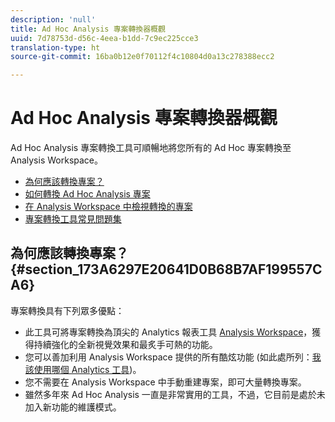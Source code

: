 ```yaml
---
description: 'null'
title: Ad Hoc Analysis 專案轉換器概觀
uuid: 7d78753d-d56c-4eea-b1dd-7c9ec225cce3
translation-type: ht
source-git-commit: 16ba0b12e0f70112f4c10804d0a13c278388ecc2

---
```



# Ad Hoc Analysis 專案轉換器概觀

Ad Hoc Analysis 專案轉換工具可順暢地將您所有的 Ad Hoc 專案轉換至 Analysis Workspace。

* [為何應該轉換專案？](/help/analyze/ad-hoc-analysis/c-aha-project-converter/aha2aw-overview.md#section_173A6297E20641D0B68B7AF199557CA6)
* [如何轉換 Ad Hoc Analysis 專案](/help/analyze/ad-hoc-analysis/c-aha-project-converter/aha2aw-workflow.md#topic_5A55F73488704C5D8E42CDD04B5984DE)
* [在 Analysis Workspace 中檢視轉換的專案](/help/analyze/ad-hoc-analysis/c-aha-project-converter/view-projects-workspace.md)
* [專案轉換工具常見問題集](/help/analyze/ad-hoc-analysis/c-aha-project-converter/aha2aw-converter-faq.md#topic_8231595303AD403E9322645A63632D57)

## 為何應該轉換專案？{#section_173A6297E20641D0B68B7AF199557CA6}

專案轉換具有下列眾多優點：

* 此工具可將專案轉換為頂尖的 Analytics 報表工具 [Analysis Workspace](https://marketing.adobe.com/resources/help/zh_TW/analytics/analysis-workspace/)，獲得持續強化的全新視覺效果和最炙手可熱的功能。
* 您可以善加利用 Analysis Workspace 提供的所有酷炫功能 (如此處所列：[我該使用哪個 Analytics 工具](https://marketing.adobe.com/resources/help/zh_TW/reference/which_analytics_tool.html))。
* 您不需要在 Analysis Workspace 中手動重建專案，即可大量轉換專案。
* 雖然多年來 Ad Hoc Analysis 一直是非常實用的工具，不過，它目前是處於未加入新功能的維護模式。


